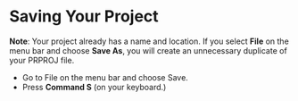 # Saving Your Project

**Note**: Your project already has a name and location. If you select **File** on the menu bar and choose **Save As**, you will create an unnecessary duplicate of your PRPROJ file.

* Go to File on the menu bar and choose Save.
* Press **Command S** \(on your keyboard.\) 



